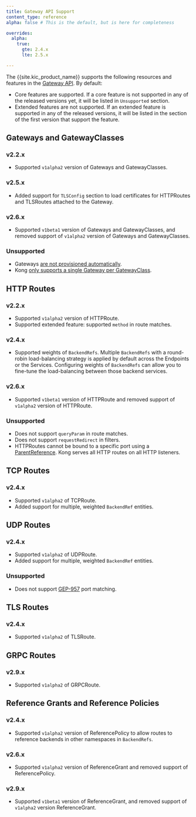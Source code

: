 ```yaml
---
title: Gateway API Support
content_type: reference
alpha: false # This is the default, but is here for completeness

overrides:
  alpha:
    true:
      gte: 2.4.x
      lte: 2.5.x

---
```


The {{site.kic_product_name}} supports the following resources and features in the
[Gateway API](https://gateway-api.sigs.k8s.io/). By default:

- Core features are supported. If a core feature is not supported in any
  of the released versions yet, it will be listed in `Unsupported` section.
- Extended features are not supported. If an extended feature is supported in 
  any of the released versions, it will be listed in the section of the 
  first version that support the feature.

## Gateways and GatewayClasses

### v2.2.x

- Supported `v1alpha2` version of Gateways and GatewayClasses.

### v2.5.x

- Added support for `TLSConfig` section to load certificates for HTTPRoutes and
  TLSRoutes attached to the Gateway.

### v2.6.x

- Supported `v1beta1` version of Gateways and GatewayClasses, and removed support of `v1alpha2` version of Gateways and GatewayClasses.

### Unsupported

- Gateways [are not provisioned automatically](/kubernetes-ingress-controller/{{page.release}}/concepts/gateway-api#gateway-management).
- Kong [only supports a single Gateway per GatewayClass](/kubernetes-ingress-controller/{{page.release}}/concepts/gateway-api#listener-compatibility-and-handling-multiple-gateways).

## HTTP Routes

### v2.2.x

- Supported `v1alpha2` version of HTTPRoute.
- Supported extended feature: supported `method` in route matches.

### v2.4.x

- Supported weights of `BackendRefs`. Multiple `BackendRefs` with a round-robin load-balancing strategy 
  is applied by default across the Endpoints or the Services. Configuring weights of `BackendRefs`
  can allow you to fine-tune the load-balancing between those backend services.

### v2.6.x

- Supported `v1beta1` version of HTTPRoute and removed support of `v1alpha2` version of HTTPRoute.

### Unsupported
- Does not support `queryParam` in route matches.
- Does not support `requestRedirect` in filters.
- HTTPRoutes cannot be bound to a specific port using a [ParentReference](https://gateway-api.sigs.k8s.io/references/spec/#gateway.networking.k8s.io/v1beta1.ParentReference).
  Kong serves all HTTP routes on all HTTP listeners.

## TCP Routes

### v2.4.x

- Supported `v1alpha2` of TCPRoute.
- Added support for multiple, weighted `BackendRef` entities.

## UDP Routes

### v2.4.x

- Supported `v1alpha2` of UDPRoute.
- Added support for multiple, weighted `BackendRef` entities.

### Unsupported
- Does not support [GEP-957](https://gateway-api.sigs.k8s.io/geps/gep-957/) port matching.

## TLS Routes

### v2.4.x

- Supported `v1alpha2` of TLSRoute.

## GRPC Routes

### v2.9.x

- Supported `v1alpha2` of GRPCRoute.

## Reference Grants and Reference Policies

### v2.4.x

- Supported `v1alpha2` version of ReferencePolicy to allow routes to
  reference backends in other namespaces in `BackendRefs`.

### v2.6.x

- Supported `v1alpha2` version of ReferenceGrant and removed support of ReferencePolicy.

### v2.9.x

- Supported `v1beta1` version of ReferenceGrant, and removed support of `v1alpha2` version ReferenceGrant.
